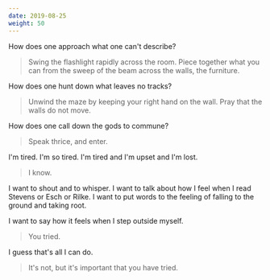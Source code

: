 ```yaml
---
date: 2019-08-25
weight: 50
---
```


How does one approach what one can't describe?

> Swing the flashlight rapidly across the room. Piece together what you can from the sweep of the beam across the walls, the furniture.

How does one hunt down what leaves no tracks?

> Unwind the maze by keeping your right hand on the wall. Pray that the walls do not move.

How does one call down the gods to commune?

> Speak thrice, and enter.

I'm tired. I'm so tired. I'm tired and I'm upset and I'm lost.

> I know.

I want to shout and to whisper. I want to talk about how I feel when I read Stevens or Esch or Rilke. I want to put words to the feeling of falling to the ground and taking root.

I want to say how it feels when I step outside myself.

> You tried.

I guess that's all I can do.

> It's not, but it's important that you have tried.
